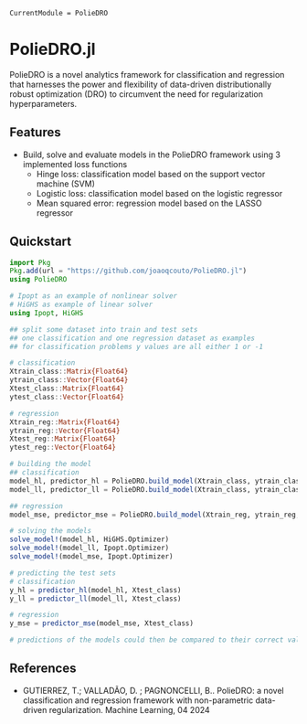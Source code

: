 ```@meta
CurrentModule = PolieDRO
```

# PolieDRO.jl

PolieDRO is a novel analytics framework for classification and regression that harnesses the power and flexibility of data-driven distributionally robust optimization (DRO) to circumvent the need for regularization hyperparameters.

## Features
* Build, solve and evaluate models in the PolieDRO framework using 3 implemented loss functions
  * Hinge loss: classification model based on the support vector machine (SVM)
  * Logistic loss: classification model based on the logistic regressor
  * Mean squared error: regression model based on the LASSO regressor

## Quickstart

```julia
import Pkg
Pkg.add(url = "https://github.com/joaoqcouto/PolieDRO.jl")
using PolieDRO

# Ipopt as an example of nonlinear solver
# HiGHS as example of linear solver
using Ipopt, HiGHS

## split some dataset into train and test sets
## one classification and one regression dataset as examples
## for classification problems y values are all either 1 or -1

# classification
Xtrain_class::Matrix{Float64}
ytrain_class::Vector{Float64}
Xtest_class::Matrix{Float64}
ytest_class::Vector{Float64}

# regression
Xtrain_reg::Matrix{Float64}
ytrain_reg::Vector{Float64}
Xtest_reg::Matrix{Float64}
ytest_reg::Vector{Float64}

# building the model
## classification
model_hl, predictor_hl = PolieDRO.build_model(Xtrain_class, ytrain_class, PolieDRO.hinge_loss)
model_ll, predictor_ll = PolieDRO.build_model(Xtrain_class, ytrain_class, PolieDRO.logistic_loss)

## regression
model_mse, predictor_mse = PolieDRO.build_model(Xtrain_reg, ytrain_reg, PolieDRO.mse_loss)

# solving the models
solve_model!(model_hl, HiGHS.Optimizer)
solve_model!(model_ll, Ipopt.Optimizer)
solve_model!(model_mse, Ipopt.Optimizer)

# predicting the test sets
# classification
y_hl = predictor_hl(model_hl, Xtest_class)
y_ll = predictor_ll(model_ll, Xtest_class)

# regression
y_mse = predictor_mse(model_mse, Xtest_class)

# predictions of the models could then be compared to their correct values in ytest_class and ytest_reg
```

## References
-  GUTIERREZ, T.; VALLADÃO, D. ; PAGNONCELLI, B.. PolieDRO: a novel classification and regression framework with non-parametric data-driven regularization. Machine Learning, 04 2024